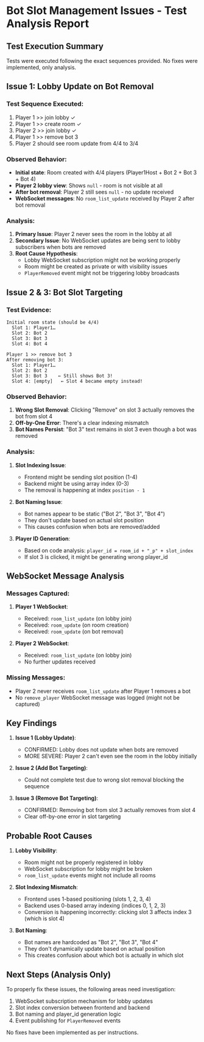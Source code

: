 # Bot Slot Management Issues - Test Analysis Report

## Test Execution Summary

Tests were executed following the exact sequences provided. No fixes were implemented, only analysis.

## Issue 1: Lobby Update on Bot Removal

### Test Sequence Executed:
1. Player 1 >> join lobby ✓
2. Player 1 >> create room ✓
3. Player 2 >> join lobby ✓
4. Player 1 >> remove bot 3
5. Player 2 should see room update from 4/4 to 3/4

### Observed Behavior:
- **Initial state**: Room created with 4/4 players (Player1Host + Bot 2 + Bot 3 + Bot 4)
- **Player 2 lobby view**: Shows `null` - room is not visible at all
- **After bot removal**: Player 2 still sees `null` - no update received
- **WebSocket messages**: No `room_list_update` received by Player 2 after bot removal

### Analysis:
1. **Primary Issue**: Player 2 never sees the room in the lobby at all
2. **Secondary Issue**: No WebSocket updates are being sent to lobby subscribers when bots are removed
3. **Root Cause Hypothesis**: 
   - Lobby WebSocket subscription might not be working properly
   - Room might be created as private or with visibility issues
   - `PlayerRemoved` event might not be triggering lobby broadcasts

## Issue 2 & 3: Bot Slot Targeting

### Test Evidence:
```
Initial room state (should be 4/4)
  Slot 1: Player1…
  Slot 2: Bot 2
  Slot 3: Bot 3
  Slot 4: Bot 4

Player 1 >> remove bot 3
After removing bot 3:
  Slot 1: Player1…
  Slot 2: Bot 2
  Slot 3: Bot 3    ← Still shows Bot 3!
  Slot 4: [empty]   ← Slot 4 became empty instead!
```

### Observed Behavior:
1. **Wrong Slot Removal**: Clicking "Remove" on slot 3 actually removes the bot from slot 4
2. **Off-by-One Error**: There's a clear indexing mismatch
3. **Bot Names Persist**: "Bot 3" text remains in slot 3 even though a bot was removed

### Analysis:
1. **Slot Indexing Issue**: 
   - Frontend might be sending slot position (1-4)
   - Backend might be using array index (0-3)
   - The removal is happening at index `position - 1`
   
2. **Bot Naming Issue**:
   - Bot names appear to be static ("Bot 2", "Bot 3", "Bot 4")
   - They don't update based on actual slot position
   - This causes confusion when bots are removed/added

3. **Player ID Generation**:
   - Based on code analysis: `player_id = room_id + "_p" + slot_index`
   - If slot 3 is clicked, it might be generating wrong player_id

## WebSocket Message Analysis

### Messages Captured:
1. **Player 1 WebSocket**:
   - Received: `room_list_update` (on lobby join)
   - Received: `room_update` (on room creation)
   - Received: `room_update` (on bot removal)

2. **Player 2 WebSocket**:
   - Received: `room_list_update` (on lobby join)
   - No further updates received

### Missing Messages:
- Player 2 never receives `room_list_update` after Player 1 removes a bot
- No `remove_player` WebSocket message was logged (might not be captured)

## Key Findings

1. **Issue 1 (Lobby Update)**: 
   - CONFIRMED: Lobby does not update when bots are removed
   - MORE SEVERE: Player 2 can't even see the room in the lobby initially

2. **Issue 2 (Add Bot Targeting)**: 
   - Could not complete test due to wrong slot removal blocking the sequence

3. **Issue 3 (Remove Bot Targeting)**:
   - CONFIRMED: Removing bot from slot 3 actually removes from slot 4
   - Clear off-by-one error in slot targeting

## Probable Root Causes

1. **Lobby Visibility**:
   - Room might not be properly registered in lobby
   - WebSocket subscription for lobby might be broken
   - `room_list_update` events might not include all rooms

2. **Slot Indexing Mismatch**:
   - Frontend uses 1-based positioning (slots 1, 2, 3, 4)
   - Backend uses 0-based array indexing (indices 0, 1, 2, 3)
   - Conversion is happening incorrectly: clicking slot 3 affects index 3 (which is slot 4)

3. **Bot Naming**:
   - Bot names are hardcoded as "Bot 2", "Bot 3", "Bot 4"
   - They don't dynamically update based on actual position
   - This creates confusion about which bot is actually in which slot

## Next Steps (Analysis Only)

To properly fix these issues, the following areas need investigation:
1. WebSocket subscription mechanism for lobby updates
2. Slot index conversion between frontend and backend
3. Bot naming and player_id generation logic
4. Event publishing for `PlayerRemoved` events

No fixes have been implemented as per instructions.